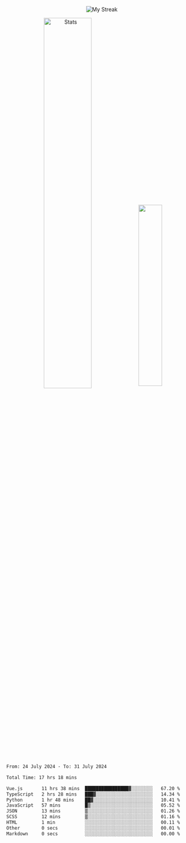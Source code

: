 <p align="center">
<picture>
  <source media="(prefers-color-scheme: dark)" srcset="http://github-readme-streak-stats.herokuapp.com?user=semolik&theme=dark&hide_border=true&background=DD272700">
  <img alt="My Streak" src="http://github-readme-streak-stats.herokuapp.com?user=semolik&hide_border=true">
</picture>
</p>
<div align="center">
  <picture>
    <source media="(prefers-color-scheme: dark)" srcset="https://github-readme-stats.vercel.app/api?username=semolik&show_icons=true&bg_color=DD272700&hide_border=true&theme=dark">
        <img alt="Stats" src="https://github-readme-stats.vercel.app/api?username=semolik&show_icons=true&bg_color=DD272700&hide_border=true" width="50%" >
  </picture>
  <sup>
  <picture>
  <source media="(prefers-color-scheme: dark)" srcset="https://github-readme-stats.vercel.app/api/top-langs/?username=semolik&layout=compact&hide_border=true&bg_color=DD272700&theme=dark">
  <img src="https://github-readme-stats.vercel.app/api/top-langs/?username=semolik&layout=compact&hide_border=true" width="35%" />
  </picture>
  </sup>
</div>
<!--START_SECTION:waka-->

```txt
From: 24 July 2024 - To: 31 July 2024

Total Time: 17 hrs 18 mins

Vue.js       11 hrs 38 mins  ████████████████▓░░░░░░░░   67.20 %
TypeScript   2 hrs 28 mins   ███▓░░░░░░░░░░░░░░░░░░░░░   14.34 %
Python       1 hr 48 mins    ██▓░░░░░░░░░░░░░░░░░░░░░░   10.41 %
JavaScript   57 mins         █▒░░░░░░░░░░░░░░░░░░░░░░░   05.52 %
JSON         13 mins         ▒░░░░░░░░░░░░░░░░░░░░░░░░   01.26 %
SCSS         12 mins         ▒░░░░░░░░░░░░░░░░░░░░░░░░   01.16 %
HTML         1 min           ░░░░░░░░░░░░░░░░░░░░░░░░░   00.11 %
Other        0 secs          ░░░░░░░░░░░░░░░░░░░░░░░░░   00.01 %
Markdown     0 secs          ░░░░░░░░░░░░░░░░░░░░░░░░░   00.00 %
```

<!--END_SECTION:waka-->

